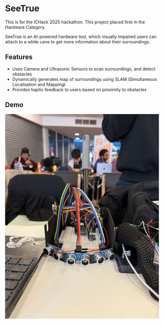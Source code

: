 # SeeTrue

This is for the ICHack 2025 hackathon. This project placed first in the Hardware Category. 

SeeTrue is an AI-powered hardware tool, which visually impaired users can attach to a white cane to get more information about their surroundings.

## Features

- Uses Camera and Ultrasonic Sensors to scan surroundings, and detect obstacles
- Dynamically generates map of surroundings using SLAM (Simultaneous Localisation and Mapping)
- Provides haptic feedback to users based on proximity to obstacles 

## Demo

![SeeTrue Device](assets/device.jpeg)